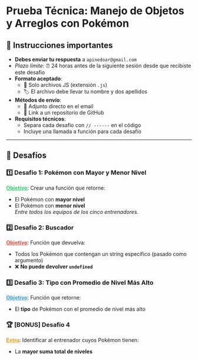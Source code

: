 # Prueba Técnica: Manejo de Objetos y Arreglos con Pokémon

## 📌 Instrucciones importantes

- **Debes enviar tu respuesta** a `apinedoar@gmail.com`
- _Plazo límite_: ⏰ 24 horas antes de la siguiente sesión desde que recibiste este desafío
- **Formato aceptado**:
  - 📄 Solo archivos JS (extensión `.js`)
  - 🏷️ El archivo debe llevar tu nombre y dos apellidos
- **Métodos de envío**:
  - 📎 Adjunto directo en el email
  - 🔗 Link a un repositorio de GitHub
- **Requisitos técnicos**:
  - Separa cada desafío con `// ------` en el código
  - Incluye una llamada a función para cada desafío

---

## 🎯 Desafíos

### 1️⃣ Desafío 1: Pokémon con Mayor y Menor Nivel

<u style="color: #2ecc71;">**Objetivo**</u>: Crear una función que retorne:

- El Pokémon con **mayor nivel**
- El Pokémon con **menor nivel**  
  _Entre todos los equipos de los cinco entrenadores._

### 2️⃣ Desafío 2: Buscador

<u style="color: #e74c3c;">**Objetivo**</u>: Función que devuelva:

- Todos los Pokémon que contengan un string específico (pasado como argumento)
- ❌ **No puede devolver `undefined`**

### 3️⃣ Desafío 3: Tipo con Promedio de Nivel Más Alto

<u style="color: #3498db;">**Objetivo**</u>: Función que retorne:

- El **tipo** de Pokémon con el promedio de nivel más alto

### 🏆 [BONUS] Desafío 4

<u style="color: #f39c12;">**Extra**</u>: Identificar al entrenador cuyos Pokémon tienen:

- La **mayor suma total de niveles**
